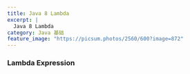 ```yaml
---
title: Java 8 Lambda
excerpt: |
  Java 8 Lambda
category: Java 基础
feature_image: "https://picsum.photos/2560/600?image=872"
---
```

### Lambda Expression

